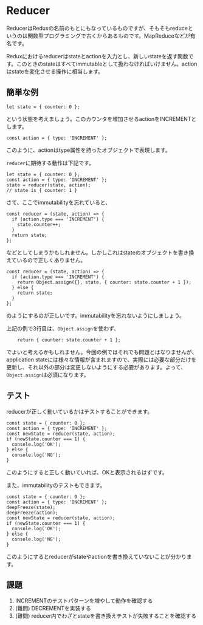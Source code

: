 # Reducer

ReducerはReduxの名前のもとにもなっているものですが、そもそもreduceというのは関数型プログラミングで古くからあるものです。MapReduceなどが有名です。

Reduxにおけるreducerはstateとactionを入力とし、新しいstateを返す関数です。このときのstateはすべてimmutableとして扱わなければいけません。actionはstateを変化させる操作に相当します。

## 簡単な例

```
let state = { counter: 0 };
```

という状態を考えましょう。このカウンタを増加させるactionをINCREMENTとします。

```
const action = { type: 'INCREMENT' };
```

このように、actionはtype属性を持ったオブジェクトで表現します。

`reducer`に期待する動作は下記です。

```
let state = { counter: 0 };
const action = { type: 'INCREMENT' };
state = reducer(state, action);
// state is { counter: 1 }
```

さて、ここでimmutabilityを忘れていると、

```
const reducer = (state, action) => {
  if (action.type === 'INCREMENT') {
    state.counter++;
  }
  return state;
};
```

などとしてしまうかもしれません。しかしこれはstateのオブジェクトを書き換えているので正しくありません。

```
const reducer = (state, action) => {
  if (action.type === 'INCREMENT') {
    return Object.assign({}, state, { counter: state.counter + 1 });
  } else {
    return state;
  }
};
```

のようにするのが正しいです。immutabilityを忘れないようにしましょう。

上記の例で3行目は、`Object.assign`を使わず、

```
    return { counter: state.counter + 1 };
```

でよいと考えるかもしれません。今回の例ではそれでも問題とはなりませんが、application stateには様々な情報が含まれますので、実際には必要な部分だけを更新し、それ以外の部分は変更しないようにする必要があります。よって、`Object.assign`は必須になります。

## テスト

reducerが正しく動いているかはテストすることができます。

```
const state = { counter: 0 };
const action = { type: 'INCREMENT' };
const newState = reducer(state, action);
if (newState.counter === 1) {
  console.log('OK');
} else {
  console.log('NG');
}
```

このようにすると正しく動いていれば、OKと表示されるはずです。

また、immutabilityのテストもできます。

```
const state = { counter: 0 };
const action = { type: 'INCREMENT' };
deepFreeze(state);
deepFreeze(action);
const newState = reducer(state, action);
if (newState.counter === 1) {
  console.log('OK');
} else {
  console.log('NG');
}
```

このようにするとreducerがstateやactionを書き換えていないことが分かります。

## 課題

1. INCREMENTのテストパターンを増やして動作を確認する
2. (難問) DECREMENTを実装する
3. (難問) reducer内でわざとstateを書き換えテストが失敗することを確認する
